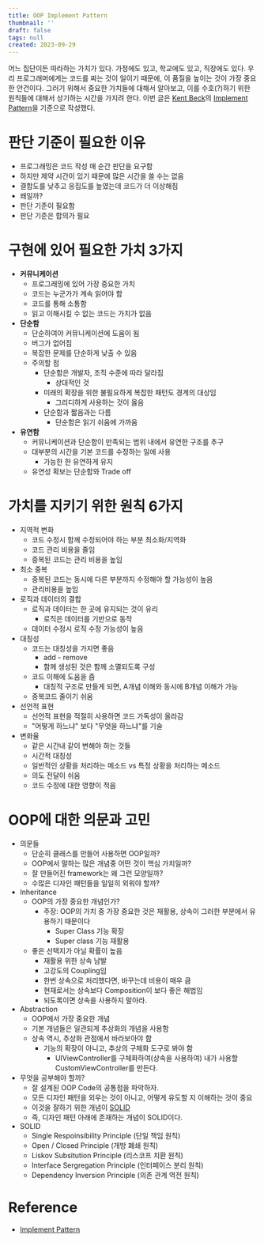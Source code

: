 ```yaml
---
title: OOP Implement Pattern
thumbnail: ''
draft: false
tags: null
created: 2023-09-29
---
```


어느 집단이든 따라하는 가치가 있다. 가정에도 있고, 학교에도 있고, 직장에도 있다. 우리 프로그래머에게는 코드를 짜는 것이 일이기 때문에, 이 품질을 높이는 것이 가장 중요한 안건이다. 그러기 위해서 중요한 가치들에 대해서 알아보고, 이를 수호(?)하기 위한 원칙들에 대해서 상기하는 시간을 가지려 한다. 이번 글은 [Kent Beck](https://ko.wikipedia.org/wiki/켄트_벡)의 [Implement Pattern](http://www.acornpub.co.kr/book/kentpattern)을 기준으로 작성했다.

# 판단 기준이 필요한 이유

* 프로그래밍은 코드 작성 매 순간 판단을 요구함
* 하지만 제약 시간이 있기 때문에 많은 시간을 쓸 수는 없음
* 결합도를 낮추고 응집도를 높였는데 코드가 더 이상해짐
* 왜일까?
* 판단 기준이 필요함
* 판단 기준은 합의가 필요

# 구현에 있어 필요한 가치 3가지

* **커뮤니케이션**
  * 프로그래밍에 있어 가장 중요한 가치
  * 코드는 누군가가 계속 읽어야 함
  * 코드를 통해 소통함
  * 읽고 이해시킬 수 없는 코드는 가치가 없음
* **단순함**
  * 단순하여야 커뮤니케이션에 도움이 됨
  * 버그가 없어짐
  * 복잡한 문제를 단순하게 낮출 수 있음
  * 주의할 점
    * 단순함은 개발자, 조직 수준에 따라 달라짐
      * 상대적인 것
    * 미래의 확장을 위한 불필요하게 복잡한 패턴도 경계의 대상임
      * 그리디하게 사용하는 것이 옳음
    * 단순함과 짧음과는 다름
      * 단순함은 읽기 쉬움에 가까움
* **유연함**
  * 커뮤니케이션과 단순함이 만족되는 범위 내에서 유연한 구조를 추구
  * 대부분의 시간을 기본 코드를 수정하는 일에 사용
    * 가능한 한 유연하게 유지
  * 유연성 확보는 단순함와 Trade off

# 가치를 지키기 위한 원칙 6가지

* 지역적 변화
  * 코드 수정시 함께 수정되어야 하는 부분 최소화/지역화
  * 코드 관리 비용을 줄임
  * 중복된 코드는 관리 비용을 높임
* 최소 중복
  * 중복된 코드는 동시에 다른 부분까지 수정해야 할 가능성이 높음
  * 관리비용을 높임
* 로직과 데이터의 결합
  * 로직과 데이터는 한 곳에 유지되는 것이 유리
    * 로직은 데이터를 기반으로 동작
  * 데이터 수정시 로직 수정 가능성이 높음
* 대칭성
  * 코드는 대칭성을 가지면 좋음
    * add - remove
    * 함께 생성된 것은 함께 소멸되도록 구성
  * 코드 이해에 도움을 줌
    * 대칭적 구조로 만들게 되면, A개념 이해와 동시에 B개념 이해가 가능
  * 중복코드 줄이기 쉬움
* 선언적 표현
  * 선언적 표현을 적절히 사용하면 코드 가독성이 올라감
  * "어떻게 하느냐" 보다 "무엇을 하느냐"를 기술
* 변화율
  * 같은 시간내 같이 변해야 하는 것들
  * 시간적 대칭성
  * 일반적인 상황을 처리하는 메소드 vs 특정 상황을 처리하는 메소드
  * 의도 전달이 쉬움
  * 코드 수정에 대한 영향이 적음

# OOP에 대한 의문과 고민

* 의문들
  * 단순히 클래스를 만들어 사용하면 OOP일까?
  * OOP에서 말하는 많은 개념중 어떤 것이 핵심 가치일까?
  * 잘 만들어진 framework는 왜 그런 모양일까?
  * 수많은 디자인 패턴들을 일일히 외워야 할까?
* Inheritance
  * OOP의 가장 중요한 개념인가?
    * 주장: OOP의 가치 중 가장 중요한 것은 재활용, 상속이 그러한 부분에서 유용하기 때문이다
      * Super Class 기능 확장
      * Super class 기능 재활용
  * 좋은 선택지가 아닐 확률이 높음
    * 재활용 위한 상속 남발
    * 고강도의 Coupling임
    * 한번 상속으로 처리했다면, 바꾸는데 비용이 매우 큼
    * 현재로서는 상속보다 Composition이 보다 좋은 해법임
    * 되도록이면 상속을 사용하지 말아라.
* Abstraction
  * OOP에서 가장 중요한 개념
  * 기본 개념들은 일관되게 추상화의 개념을 사용함
  * 상속 역시, 추상화 관점에서 바라보아야 함
    * 기능의 확장이 아니고, 추상의 구체화 도구로 봐야 함
      * UIViewController를 구체화하여(상속을 사용하여) 내가 사용할 CustomViewController를 만든다.
* 무엇을 공부해야 할까?
  * 잘 설계된 OOP Code의 공통점을 파악하자.
  * 모든 디자인 패턴을 외우는 것이 아니고, 어떻게 유도할 지 이해하는 것이 중요
  * 이것을 잘하기 위한 개념이 [SOLID](https://ko.wikipedia.org/wiki/SOLID_(객체_지향_설계))
  * 즉, 디자인 패턴 아래에 존재하는 개념이 SOLID이다.
* SOLID
  * Single Respoinsibility Principle (단일 책임 원칙)
  * Open / Closed Principle (개방 폐쇄 원칙)
  * Liskov Subsitution Principle (리스코프 치환 원칙)
  * Interface Sergregation Principle (인터페이스 분리 원칙)
  * Dependency Inversion Principle (의존 관계 역전 원칙)

# Reference

* [Implement Pattern](http://www.acornpub.co.kr/book/kentpattern)
